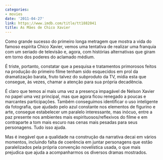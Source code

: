 ```yaml
---
categories:
- movies
date: '2011-04-27'
link: https://www.imdb.com/title/tt1882041
title: As Mães de Chico Xavier
---
```


Como grande sucesso do primeiro longa metragem que mostra a vida do famoso espírita Chico Xavier, vemos uma tentativa de realizar uma franquia com um seriado de televisão e, agora, com histórias alternativas que giram em torno dos poderes do aclamado médium.

É triste, portanto, constatar que a pesquisa e tratamentos primorosos feitos na produção do primeiro filme tenham sido esquecidos em prol da dramatização barata, fruto talvez do subproduto da TV, mídia esta que consegue, às vezes, chamar a atenção para sua própria decadência.

É claro que temos aí mais uma vez a presença impagável de Nelson Xavier no papel uma vez principal, mas que agora ficou renegado a poucas e marcantes participações. Também conseguimos identificar o uso inteligente da fotografia, que ajudado pelo azul constante nos elementos de figurino e arte, consegue estabelecer um paralelo interessante, mas inócuo, entre a paz presente nos ambientes mais espirituosos/reflexivos do filme e em contraparte a tom mais escuro nas cenas mais pesadas para seus personagens. Tudo isso ajuda.

Mas é inegável que a qualidade na construção da narrativa decai em vários momentos, incluindo falta de coerência em juntar personagens que estão paralelizados pela própria convenção novelística usada, o que mais prejudica que ajuda a acompanharmos os diversos dramas mostrados.